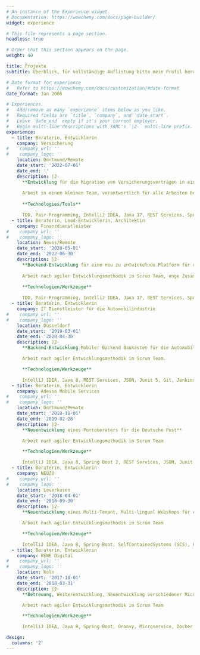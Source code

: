 ```yaml
---
# An instance of the Experience widget.
# Documentation: https://wowchemy.com/docs/page-builder/
widget: experience

# This file represents a page section.
headless: true

# Order that this section appears on the page.
weight: 40

title: Projekte
subtitle: Überblick, für vollständige Auflistung bitte mein Profil herunterladen

# Date format for experience
#   Refer to https://wowchemy.com/docs/customization/#date-format
date_format: Jan 2006

# Experiences.
#   Add/remove as many `experience` items below as you like.
#   Required fields are `title`, `company`, and `date_start`.
#   Leave `date_end` empty if it's your current employer.
#   Begin multi-line descriptions with YAML's `|2-` multi-line prefix.
experience:
  - title: Beraterin, Entwicklerin
    company: Versicherung
#    company_url: ''
#    company_logo: ''
    location: Dortmund/Remote
    date_start: '2022-07-01'
    date_end: ''
    description: |2-
      **Entwicklung für die Migration von Versicherungsverträgen in eine neu entwickelte Plattform**
      
      Arbeit in einem kleinen Team, verantwortlich für alle Arbeiten bezüglich der durchzuführenden Migration. Enge Zusammenarbeit mit dem Team, welches die neue Plattform entwickelt. Koordination und Absprachen mit allen Umsystemen, Information über Vorgehensweise und Fortschritt der Migration, Architekturentscheidungen bezüglich Design, Implementierung, Staging, Build-Automatisierung, Tests, Lasttests, Batchverarbeitung, Performanz für hohes Datenvolumen.
        
      **Technologies/Tools**

      TDD, Pair-Programming, IntelliJ IDEA, Java 17, REST Services, SpringBoot 2, Docker, OpenAPI, OAuth, Openid-Connect, JUnit5, PostgrSQL, DB2, Maven, Git, Jenkins, Sonar, JIRA, Confluence, Asciidoc
  - title: Beraterin, Lead-Entwicklerin, Architektin
    company: Finanzdienstleister
#    company_url: ''
#    company_logo: ''
    location: Neuss/Remote
    date_start: '2020-05-01'
    date_end: '2022-06-30'
    description: |2-
      **Backend-Entwicklung für eine neu zu entwickelnde Platform für die Inkasso Wirtschaft**
      
      Arbeit nach agiler Entwicklungsmethodik im Scrum Team, enge Zusammenarbeit und Koordination mit anderen Scrum Teams und Entwicklerteams beim Kunden. Architekturdesign und -umsetzung, Stagingkonzepte, Automatisierung von Builds und Deployments mit Jenkins (CI/CD).
        
      **Technologien/Werkzeuge**

      TDD, Pair-Programming, IntelliJ IDEA, Java 17, REST Services, SpringBoot 2, Docker, Kubernetes, Helm-Charts, OpenAPI, HashiCorp Vault, OAuth, Openid-Connect, JUnit5, Gauge, MongoDB, Maven, Git, Jenkins, Sonar, JIRA, Confluence, Azure, Rancher, OTC, Asciidoc        
  - title: Beraterin, Entwicklerin
    company: IT Dienstleister für die Automobilindustrie
#    company_url: ''
#    company_logo: ''
    location: Düsseldorf
    date_start: '2019-03-01'
    date_end: '2020-04-30'
    description: |2-
      **Backend-Entwicklung Mobiler Backend Baukasten für die Automobilindustrie**

      Arbeit nach agiler Entwicklungsmethodik im Scrum Team.

      **Technologien/Werkzeuge**

      IntelliJ IDEA, Java 8, REST Services, JSON, Junit 5, Git, Jenkins, JIRA, Confluence, Sonar, Kubernetes, FitNesse
  - title: Beraterin, Entwicklerin
    company: Adesso Mobile Services
#    company_url: ''
#    company_logo: ''
    location: Dortmund/Remote
    date_start: '2018-10-01'
    date_end: '2019-02-28'
    description: |2-
      **Neuentwicklung eines Portoberaters für die Deutsche Post**

      Arbeit nach agiler Entwicklungsmethodik im Scrum Team

      **Technologien/Werkzeuge**

      IntelliJ IDEA, Java 8, Spring Boot 2, REST Services, JSON, Junit 5, Git, Jenkins, JIRA, Confluence, Sonar, TeamCity
  - title: Beraterin, Entwicklerin
    company: NEOZO
#    company_url: ''
#    company_logo: ''
    location: Leverkusen
    date_start: '2018-04-01'
    date_end: '2018-09-30'
    description: |2-
      **Neuentwicklung eines Multi-Tenant, Multi-lingual Webshops für einen marktführenden Anbieter von Komplettaustattungen für Büro, Lager und Betrieb**

      Arbeit nach agiler Entwicklungsmethodik im Scrum Team

      **Technologien/Werkzeuge**

      IntelliJ IDEA, Java 8, Spring Boot, SelfContainedSystems (SCS), Kafka, REST, JSON, Freemarker, Bootstrap, Gradle, JUnit, Git, Jenkins, JIRA, Confluence, Sonar
  - title: Beraterin, Entwicklerin
    company: REWE Digital
#    company_url: ''
#    company_logo: ''
    location: Köln
    date_start: '2017-10-01'
    date_end: '2018-03-31'
    description: |2-
      **Betreuung, Weiterentwicklung, Neuentwicklung verschiedener Microservices  im E-Commerce Tribe für shop.rewe.de**

      Arbeit nach agiler Entwicklungsmethodik im Scrum Team

      **Technologien/Werkzeuge**

      IntelliJ IDEA, Java 8, Spring Boot, Groovy, Microservice, Docker, Kafka, REST, JSON, Maven, Gradle, JUnit, Spock, Git, Jenkins, JIRA, Confluence

design:
  columns: '2'
---
```

